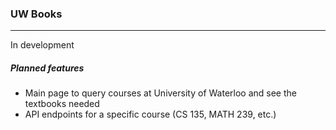### UW Books
----
In development

##### Planned features
* Main page to query courses at University of Waterloo and see the textbooks needed
* API endpoints for a specific course (CS 135, MATH 239, etc.)
